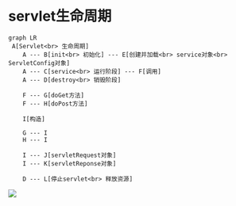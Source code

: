 

# servlet生命周期

```mermaid
graph LR
 A[Servlet<br> 生命周期]
    A --- B[init<br> 初始化] --- E[创建并加载<br> service对象<br> ServletConfig对象]
    A --- C[service<br> 运行阶段] --- F[调用]
    A --- D[destroy<br> 销毁阶段]
    
    F --- G[doGet方法]
    F --- H[doPost方法]
    
    I[构造]
    
    G --- I
    H --- I
    
    I --- J[servletRequest对象]
    I --- K[servletReponse对象]
    
    D --- L[停止servlet<br> 释放资源]
```



![](
https://syske-pic-bed.oss-cn-hangzhou.aliyuncs.com/imgs/images/20201011092930.png)